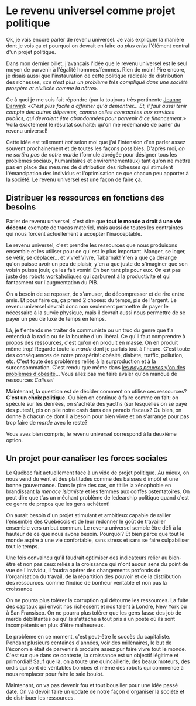 # Le revenu universel comme projet politique

Ok, je vais encore parler de revenu universel. Je vais expliquer la manière dont je vois ça et pourquoi on devrait en faire *au plus criss* l'élément central d'un projet politique.

Dans mon dernier billet, j'avançais l'idée que le revenu universel est le seul moyen de parvenir à l'égalité hommes/femmes. Rien de moin! Pire encore, je disais aussi que l'instauration de cette politique radicale de distribution des richesses, «*ce n’est plus un problème très compliqué dans une société prospère et civilisée comme la nôtre*».

Ce à quoi je me suis fait répondre (par la toujours très pertinente [Jeanne Darwin](https://jeanneemard.wordpress.com/)):
«*C'est plus facile à affirmer qu'à démontrer... Et, il faut aussi tenir compte des autres dépenses, comme celles consacrées aux services publics, qui devraient être abandonnées pour parvenir à ce financement.*» Voilà exactement le résultat souhaité: qu'on me redemande de parler du revenu universel!

Cette idée est tellement *hot* selon moi que j'ai l'intension d'en parler assez souvent prochainement et de toutes les façons possibles. D'après moi, *on ne sortira pas de notre marde* (formule abrégée pour désigner tous les problèmes sociaux, humanitaires et environnementaux) tant qu'on ne mettra pas en place des mesures de distribution des richesses qui stimulent l'émancipation des individus et l'optimisation ce que chacun peu apporter à la société. Le revenu universel est une façon de faire ça.

## Distribuer les ressources en fonctions des besoins

Parler de revenu universel, c'est dire que **tout le monde a droit à une vie décente** exempte de tracas matériel, mais aussi de toutes les contraintes qui nous forcent actuellement à accepter l'inacceptable.

Le revenu universel, c'est prendre les ressources que nous produisons ensemble et les utiliser pour ce qui est le plus important. Manger, se loger, se vêtir, se déplacer... et vivre! Vivre, Tabarnak! Y'en a que ça dérange qu'on puisse avoir un peu de plaisir, y'en a que juste de s'imaginer que son voisin puisse jouir, ça les fait vomir! Eh ben tant pis pour eux. On est pas juste des [robots workaholiques](https://fr.wikipedia.org/wiki/Bourreau_de_travail) qui carburent à la productivité et qui fantasment sur l'augmentation du PIB.


On a besoin de se reposer, de s'amuser, de décompresser et de rire entre amis. Et pour faire ça, ça prend 2 choses: du temps, pis de l'argent. Le revenu universel devrait donc non seulement permettre de payer le nécessaire à la survie physique, mais il devrait aussi nous permettre de se payer un peu de luxe de temps en temps.

Là, je t'entends me traiter de communiste ou un truc du genre que t'a entendu à la radio ou de la bouche d'un libéral. Ce qu'il faut comprendre à propos des ressources, c'est qu'on en produit en masse. On en produit même trop! Regarde toute la *marde* dont je parlais tout à l'heure. C'est toute des conséquences de notre prospérité: obésité, diabète, traffic, pollution, etc. C'est toute des problèmes reliés à la surproduction et à la surconsommation. C'est rendu que même dans [les *pays pauvres* y'on des problèmes d'obésité](http://www.fao.org/Focus/F/obesity/obes2.htm)... Vous allez pas me faire avaler qu'on manque de ressources *Calisse!*

Maintenant, la question est de décider comment on utilise ces ressources? **C'est un choix politique.** Ou bien on continue à faire comme on fait: on spécule sur les denrées, on s'achète des yacths (sur lesquelles on se paye des putes!), pis on pile notre cash dans des paradis fiscaux? Ou bien, on donne à chacun ce dont il a besoin pour bien vivre et on s'arrange pour pas trop faire de *marde* avec le reste?

Vous avez bien compris, le revenu universel correspond à la deuxième option.

## Un projet pour canaliser les forces sociales

Le Québec fait actuellement face à un vide de projet politique. Au mieux, on nous vend du vent et des platitudes comme des baisses d'impôt et une bonne gouvernance. Dans le pire des cas, on titille la xénophobie en brandissant la *menace islamiste* et les femmes aux coiffes ostentatoires. On peut dire que t'as un méchant problème de ledearship politique quand c'est ce genre de propos que les gens achètent!

On aurait besoin d'un projet stimulant et ambitieux capable de rallier l'ensemble des Québécois et de leur redonner le goût de travailler ensemble vers un but commun. Le revenu universel semble être défi à la hauteur de ce que nous avons besoin. Pourquoi? Et bien parce que tout le monde aspire à une vie confortable, sans stress et sans se faire culpabiliser tout le temps.

Une fois convaincu qu'il faudrait optimiser des indicateurs relier au bien-être et non pas ceux reliés à la croissance qui n'ont aucun sens du point de vue de l'invividu, il faudra opérer des changements profonds de l'organisation du travail, de la répartition des pouvoir et de la distribution des ressources.  comme l'indice de bonheur véritable et non pas la croissance

On ne pourra plus tolérer la corruption qui détourne les ressources. La fuite des capitaux qui envoit nos richessent et nos talent à Londre, New York ou à San Fransisco. On ne pourra plus tolérer que les gens fasse des job de merde débilitantes ou qu'ils s'attache à tout pris à un poste où ils sont incompétents en plus d'être malheureux.

Le problème en ce moment, c'est peut-être le succès du capitaliste. Pendant plusieurs centaines d'années, voir des millénaires, le but de l'économie était de parvenir à produire assez pur faire vivre tout le monde. C'est sur que dans ce contexte, la croissance est un objectif légitime et primordial! Sauf que là, on a toute une quincaillerie, des beaux moteurs, des ordis qui sont de véritables bombes et même des robots qui commence à nous remplacer pour faire le sale boulot.

Maintenant, on va pas devenir fou et tout bousiller pour une idée passé date. On va devoir faire un update de notre façon d'organiser la société et de distribuer les ressources.

